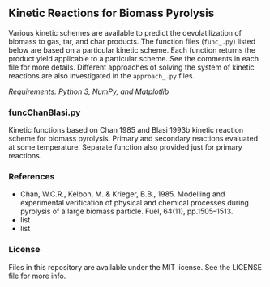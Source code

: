 ## Kinetic Reactions for Biomass Pyrolysis
Various kinetic schemes are available to predict the devolatilization of biomass to gas, tar, and char products. The function files (`func_.py`) listed below are based on a particular kinetic scheme. Each function returns the product yield applicable to a particular scheme. See the comments in each file for more details. Different approaches of solving the system of kinetic reactions are also investigated in the `approach_.py` files.

*Requirements: Python 3, NumPy, and Matplotlib*

### funcChanBlasi.py
Kinetic functions based on Chan 1985 and Blasi 1993b kinetic reaction scheme for biomass pyrolysis. Primary and secondary reactions evaluated at some temperature. Separate function also provided just for primary reactions.

### References
* Chan, W.C.R., Kelbon, M. & Krieger, B.B., 1985. Modelling and experimental verification of physical and chemical processes during pyrolysis of a large biomass particle. Fuel, 64(11), pp.1505–1513.
* list
* list

### License
Files in this repository are available under the MIT license. See the LICENSE file for more info.
